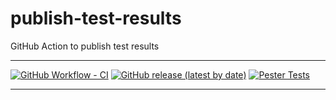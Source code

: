 # publish-test-results
GitHub Action to publish test results

---

[![GitHub Workflow - CI](https://github.com/ebekker/pwsh-github-action-base/workflows/CI/badge.svg)](https://github.com/ebekker/pwsh-github-action-base/actions?workflow=CI)
[![GitHub release (latest by date)](https://img.shields.io/github/v/release/ebekker/pwsh-github-action-base)](https://github.com/ebekker/pwsh-github-action-base/releases/latest/download/pwsh-github-action-base-dist.zip)
[![Pester Tests](https://gist.githubusercontent.com/ebekker/bbe0eabece0e4e9c4c8d9e962ed93ea4/raw/pwsh-github-action-base_tests.md_badge.svg)](https://gist.github.com/ebekker/bbe0eabece0e4e9c4c8d9e962ed93ea4)

---
